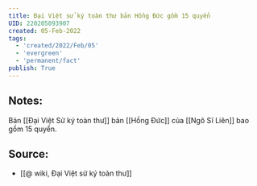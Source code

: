 ```yaml
---
title: Đại Việt sử ký toàn thư bản Hồng Đức gồm 15 quyển
UID: 220205093907
created: 05-Feb-2022
tags:
  - 'created/2022/Feb/05'
  - 'evergreen'
  - 'permanent/fact'
publish: True
---
```

## Notes:
Bản [[Đại Việt Sử ký toàn thư]] bản [[Hồng Đức]] của [[Ngô Sĩ Liên]] bao gồm 15 quyển.

## Source:
- [[@ wiki, Đại Việt sử ký toàn thư]]


